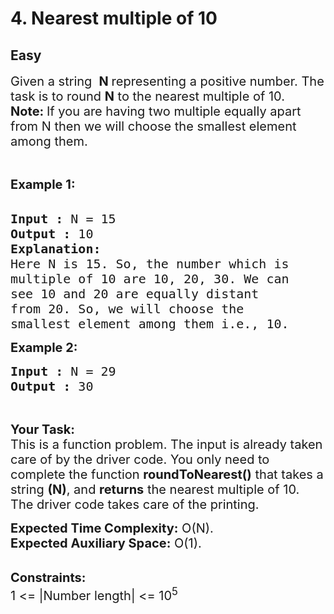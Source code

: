 # 4. Nearest multiple of 10
## Easy 
<div class="problem-statement">
                <p></p><p><span style="font-size:20px">Given a string &nbsp;<strong>N </strong>representing a positive number. The task is to round <strong>N</strong> to the nearest multiple of 10.<br>
<strong>Note:&nbsp;</strong>If you are having two multiple equally apart from N then we will choose the smallest element among them.</span></p>

<p>&nbsp;</p>

<p><span style="font-size:20px"><strong>Example 1:</strong></span><br>
&nbsp;</p>

<pre><span style="font-size:20px"><strong>Input :</strong> N = 15
<strong>Output :</strong> 10
<strong>Explanation:</strong>
Here N is 15. So, the number which is
multiple of 10 are 10, 20, 30. We can
see 10 and 20 are equally distant
from 20. So, we will choose the
smallest element among them i.e., 10.</span></pre>

<p><span style="font-size:20px"><strong>Example 2:</strong></span></p>

<pre><span style="font-size:20px"><strong>Input :</strong> N = 29 <strong>
Output :</strong> 30 </span></pre>

<p>&nbsp;</p>

<p><span style="font-size:20px"><strong>Your Task:</strong><br>
This is a function problem. The input is already taken care of by the driver code. You only need to complete the function <strong>roundToNearest()</strong> that takes a string <strong>(N)</strong>, and <strong>returns</strong>&nbsp;</span><span style="font-size:20px">the nearest multiple of 10</span><span style="font-size:20px">. The driver code takes care of the printing.</span></p>

<p><span style="font-size:20px"><strong>Expected Time Complexity:</strong>&nbsp;O(N).<br>
<strong>Expected Auxiliary Space:</strong>&nbsp;O(1).</span><br>
&nbsp;</p>

<p><span style="font-size:20px"><strong>Constraints:</strong><br>
1 &lt;= |Number length| &lt;= 10<sup>5</sup></span></p>

<p>&nbsp;</p>
 <p></p>
            </div>
